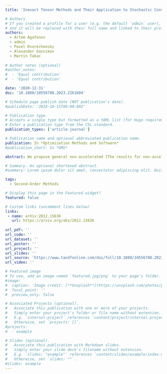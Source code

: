 ```yaml
---
title: 'Inexact Tensor Methods and Their Application to Stochastic Convex Optimization'

# Authors
# If you created a profile for a user (e.g. the default `admin` user), write the username (folder name) here
# and it will be replaced with their full name and linked to their profile.
authors:
  - Artem Agafonov
  - admin
  - Pavel Dvurechensky
  - Alexander Gasnikov
  - Martin Takac
  
# Author notes (optional)
#author_notes:
#  - 'Equal contribution'
#  - 'Equal contribution'

date: '2020-12-31'
doi: '10.1080/10556788.2023.2261604'

# Schedule page publish date (NOT publication's date).
#publishDate: '2024-10-15T00:00:00Z'

# Publication type.
# Accepts a single type but formatted as a YAML list (for Hugo requirements).
# Enter a publication type from the CSL standard.
publication_types: ['article-journal']

# Publication name and optional abbreviated publication name.
publication: In *Optimization Methods and Software* 
#publication_short: In *OMS*

abstract: We propose general non-accelerated [The results for non-accelerated methods first appeared in December 2020 in the preprint (A. Agafonov, D. Kamzolov, P. Dvurechensky, and A. Gasnikov, Inexact tensor methods and their application to stochastic convex optimization, preprint 2020. arXiv:2012.15636)] and accelerated tensor methods under inexact information on the derivatives of the objective, analyse their convergence rate. Further, we provide conditions for the inexactness in each derivative that is sufficient for each algorithm to achieve a desired accuracy. As a corollary, we propose stochastic tensor methods for convex optimization and obtain sufficient mini-batch sizes for each derivative.

# Summary. An optional shortened abstract.
#summary: Lorem ipsum dolor sit amet, consectetur adipiscing elit. Duis posuere tellus ac convallis placerat. Proin tincidunt magna sed ex sollicitudin condimentum.

tags:
  - Second-Order Methods

# Display this page in the Featured widget?
featured: false

# Custom links (uncomment lines below)
links:
 - name: arXiv:2012.15636
   url: https://arxiv.org/abs/2012.15636
   
url_pdf: ''
url_code: ''
url_dataset: ''
url_poster: ''
url_project: ''
url_slides: ''
url_source: 'https://www.tandfonline.com/doi/full/10.1080/10556788.2023.2261604'
url_video: ''

# Featured image
# To use, add an image named `featured.jpg/png` to your page's folder.
#image:
#  caption: 'Image credit: [**Unsplash**](https://unsplash.com/photos/pLCdAaMFLTE)'
#  focal_point: ''
#  preview_only: false

# Associated Projects (optional).
#   Associate this publication with one or more of your projects.
#   Simply enter your project's folder or file name without extension.
#   E.g. `internal-project` references `content/project/internal-project/index.md`.
#   Otherwise, set `projects: []`.
#projects:
#  - example

# Slides (optional).
#   Associate this publication with Markdown slides.
#   Simply enter your slide deck's filename without extension.
#   E.g. `slides: "example"` references `content/slides/example/index.md`.
#   Otherwise, set `slides: ""`.
#slides: example
---
```

